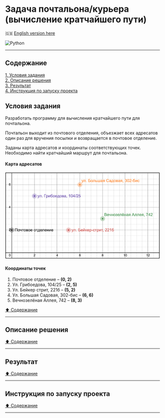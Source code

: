 # Задача почтальона/курьера (вычисление кратчайшего пути) #

:gb: [English version here](README.md)

![Python](https://img.shields.io/badge/python-3670A0?style=plastic&logo=python&logoColor=ffdd54)

----

## Содержание ##

[1. Условия задания](#условия-задания)    
[2. Описание решения](#описание-решения)    
[3. Результат](#результат)    
[4. Инструкция по запуску проекта](#инструкция-по-запуску-проекта)    

## Условия задания ##

Разработать программу для вычисления кратчайшего пути для почтальона.

Почтальон выходит из почтового отделения, объезжает всех адресатов один раз для
вручения посылки и возвращается в почтовое отделение.

Заданы карта адресатов и координаты соответствующих точек. Необходимо найти
кратчайший маршрут для почтальона.

#### Карта адресатов ####

![Карта адресов](ADDS/addresses_map.png)

#### Координаты точек ####

1. Почтовое отделение – **(0, 2)**
2. Ул. Грибоедова, 104/25 – **(2, 5)**
3. Ул. Бейкер стрит, 221б – **(5, 2)**
4. Ул. Большая Садовая, 302-бис – **(6, 6)**
5. Вечнозелёная Аллея, 742 – **(8, 3)**

[:arrow_up: Содержание](#содержание)

----

## Описание решения ##

[:arrow_up: Содержание](#содержание)

----

## Результат ##

[:arrow_up: Содержание](#содержание)

----

## Инструкция по запуску проекта ##

[:arrow_up: Содержание](#содержание)

----
